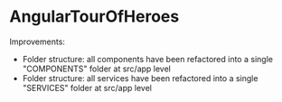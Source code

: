# AngularTourOfHeroes

Improvements:

- Folder structure: all components have been refactored into a single "COMPONENTS" folder at src/app level
- Folder structure: all services have been refactored into a single "SERVICES" folder at src/app level